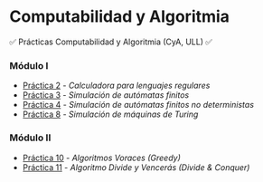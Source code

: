 # Computabilidad y Algoritmia
:white_check_mark: Prácticas Computabilidad y Algoritmia (CyA, ULL) :white_check_mark:

### Módulo I

  * [Práctica 2](https://github.com/ozzrocker95/cya-ull/tree/master/p2-cya) - *Calculadora para lenguajes regulares*
  * [Práctica 3](https://github.com/ozzrocker95/cya-ull/tree/master/p3-cya) - *Simulación de autómatas finitos*
  * [Práctica 4](https://github.com/ozzrocker95/cya-ull/tree/master/p4-cya) - *Simulación de autómatas finitos no deterministas*
  * [Práctica 8](https://github.com/ozzrocker95/cya-ull/tree/master/p8-cya) - *Simulación de máquinas de Turing*

### Módulo II

  * [Práctica 10](https://github.com/ozzrocker95/cya-ull/tree/master/p10-cya) - *Algoritmos Voraces (Greedy)*
  * [Práctica 11](https://github.com/ozzrocker95/cya-ull/tree/master/p11-cya) - *Algoritmo Divide y Vencerás (Divide & Conquer)*
